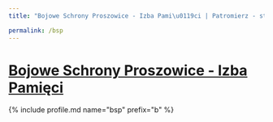 ```yaml
---
title: "Bojowe Schrony Proszowice - Izba Pami\u0119ci | Patromierz - statystyki Patronite.pl"

permalink: /bsp
---
```


# [Bojowe Schrony Proszowice - Izba Pamięci](https://patronite.pl/bsp)

{% include profile.md name="bsp" prefix="b" %}
